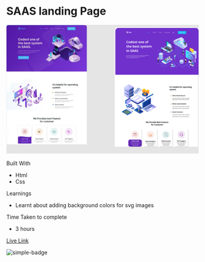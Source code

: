 # SAAS landing Page

![Image](./13.png)

Built With
- Html
- Css

Learnings
- Learnt about adding background colors for svg images

Time Taken to complete
- 3 hours

[Live Link](https://sushan-saas-landing-page.netlify.app/)

![simple-badge](https://img.shields.io/badge/HTML-CSS-green)
